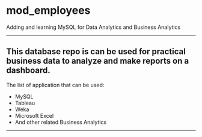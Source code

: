 # mod_employees
Adding and learning MySQL for Data Analytics and Business Analytics

---
## This database repo is can be used for practical business data to analyze and make reports on a dashboard.
 The list of application that can be used:
 - MySQL
 - Tableau
 - Weka
 - Microsoft Excel
 - And other related Business Analytics 
---





